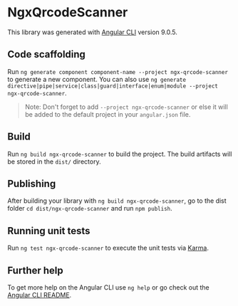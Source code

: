 # NgxQrcodeScanner

This library was generated with [Angular CLI](https://github.com/angular/angular-cli) version 9.0.5.

## Code scaffolding

Run `ng generate component component-name --project ngx-qrcode-scanner` to generate a new component. You can also use `ng generate directive|pipe|service|class|guard|interface|enum|module --project ngx-qrcode-scanner`.
> Note: Don't forget to add `--project ngx-qrcode-scanner` or else it will be added to the default project in your `angular.json` file. 

## Build

Run `ng build ngx-qrcode-scanner` to build the project. The build artifacts will be stored in the `dist/` directory.

## Publishing

After building your library with `ng build ngx-qrcode-scanner`, go to the dist folder `cd dist/ngx-qrcode-scanner` and run `npm publish`.

## Running unit tests

Run `ng test ngx-qrcode-scanner` to execute the unit tests via [Karma](https://karma-runner.github.io).

## Further help

To get more help on the Angular CLI use `ng help` or go check out the [Angular CLI README](https://github.com/angular/angular-cli/blob/master/README.md).
